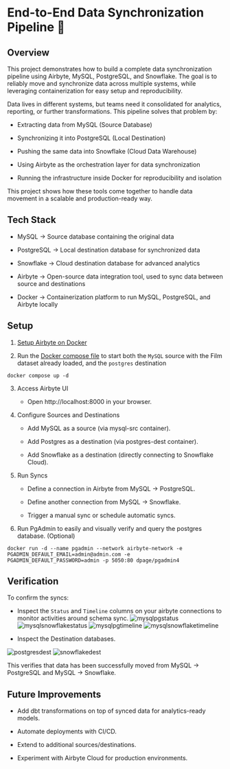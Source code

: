 # End-to-End Data Synchronization Pipeline 📡
## Overview 

This project demonstrates how to build a complete data synchronization pipeline using Airbyte, MySQL, PostgreSQL, and Snowflake. The goal is to reliably move and synchronize data across multiple systems, while leveraging containerization for easy setup and reproducibility.

Data lives in different systems, but teams need it consolidated for analytics, reporting, or further transformations. This pipeline solves that problem by:

- Extracting data from MySQL (Source Database)

- Synchronizing it into PostgreSQL (Local Destination)

- Pushing the same data into Snowflake (Cloud Data Warehouse)

- Using Airbyte as the orchestration layer for data synchronization

- Running the infrastructure inside Docker for reproducibility and isolation

This project shows how these tools come together to handle data movement in a scalable and production-ready way.

## Tech Stack

- MySQL → Source database containing the original data

- PostgreSQL → Local destination database for synchronized data

- Snowflake → Cloud destination database for advanced analytics

- Airbyte → Open-source data integration tool, used to sync data between source and destinations

- Docker → Containerization platform to run MySQL, PostgreSQL, and Airbyte locally

## Setup
1. [Setup  Airbyte on Docker](https://docs.airbyte.com/platform/using-airbyte/getting-started/oss-quickstart#part-1-install-docker-desktop)

2. Run the [Docker compose file](https://github.com/chik0di/cde-bootcamp/blob/main/eu-db-migration/compose.yaml) to start both the `MySQL` source with the Film dataset already loaded, and the `postgres` destination
```
docker compose up -d
```

3. Access Airbyte UI

      - Open http://localhost:8000
 in your browser.

4. Configure Sources and Destinations

      - Add MySQL as a source (via mysql-src container).

      - Add Postgres as a destination (via postgres-dest container).

      - Add Snowflake as a destination (directly connecting to Snowflake Cloud).

5. Run Syncs

      - Define a connection in Airbyte from MySQL → PostgreSQL.

      - Define another connection from MySQL → Snowflake.

      - Trigger a manual sync or schedule automatic syncs.

6. Run PgAdmin to easily and visually verify and query the postgres database. (Optional)
```
docker run -d --name pgadmin --network airbyte-network -e PGADMIN_DEFAULT_EMAIL=admin@admin.com -e PGADMIN_DEFAULT_PASSWORD=admin -p 5050:80 dpage/pgadmin4
```

## Verification

To confirm the syncs:

- Inspect the `Status` and `Timeline` columns on your airbyte connections to monitor activities around schema sync.
![mysqlpgstatus](../assets/images/mysql-postgres-status.png)
![mysqlsnowflakestatus](../assets/images/mysql-snowflake-status.png)
![mysqlpgtimeline](../assets/images/mysql-postgres-timeline.png)
![mysqlsnowflaketimeline](../assets/images/mysql-snowflake-timeline.png)


- Inspect the Destination databases.

![postgresdest](../assets/images/pgadmin_dest.png)
![snowflakedest](../assets/images/snowflake_dest.png)

This verifies that data has been successfully moved from MySQL → PostgreSQL and MySQL → Snowflake.


## Future Improvements

- Add dbt transformations on top of synced data for analytics-ready models.

- Automate deployments with CI/CD.

- Extend to additional sources/destinations.

- Experiment with Airbyte Cloud for production environments.
